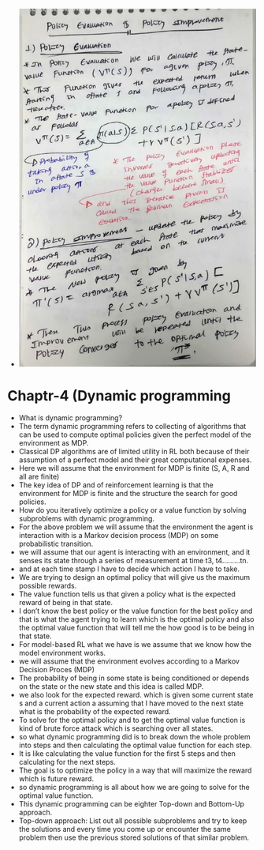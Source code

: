 
- ![what is Reinforcement learning](/Images/rl3.jpg "Optional title attribute")
# Chaptr-4 (Dynamic programming

- What is dynamic programming?
- The term dynamic programming refers to collecting of algorithms that can be used to compute optimal policies given the perfect model of the environment as MDP.
- Classical DP algorithms are of limited utility in RL both because of their assumption of a perfect model and their great computational expenses.
- Here we will assume that the environment for MDP is finite (S, A, R and all are finite)
- The key idea of DP and of reinforcement learning is that the environment for MDP is finite and the structure the search for good policies.
- How do you iteratively optimize a policy or a value function by solving subproblems with dynamic programming.
- For the above problem we will assume that the environment the agent is interaction with is a Markov decision process (MDP) on some probabilistic transition.
- we will assume that our agent is interacting with an environment, and it senses its state through a series of measurement at time t3, t4………tn.
- and at each time stamp I have to decide which action I have to take.
- We are trying to design an optimal policy that will give us the maximum possible rewards.
- The value function tells us that given a policy what is the expected reward of being in that state.
- I don’t know the best policy or the value function for the best policy and that is what the agent trying to learn which is the optimal policy and also the optimal value function that will tell me the how good is to be being in that state.
- For model-based RL what we have is we assume that we know how the model environment works.
- we will assume that the environment evolves according to a Markov Decision Proces (MDP)
- The probability of being in some state is being conditioned or depends on the state or the new state and this idea is called MDP.
- we also look for the expected reward. which is given some current state s and a current action a assuming that I have moved to the next state what is the probability of the expected reward.
- To solve for the optimal policy and to get the optimal value function is kind of brute force attack which is searching over all states.
- so what dynamic programming did is to break down the whole problem into steps and then calculating the optimal value function for each step.
- It is like calculating the value function for the first 5 steps and then calculating for the next steps.
- The goal is to optimize the policy in a way that will maximize the reward which is future reward.
- so dynamic programming is all about how we are going to solve for the optimal value function.
- This dynamic programming can be eighter Top-down and Bottom-Up approach.
- Top-down approach: List out all possible subproblems and try to keep the solutions and every time you come up or encounter the same problem then use the previous stored solutions of that similar problem.
